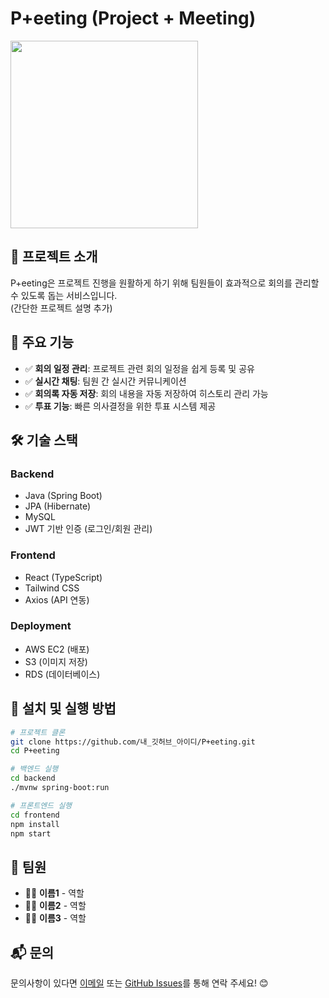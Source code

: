 # P+eeting (Project + Meeting)

<img src="https://private-user-images.githubusercontent.com/129136966/412214006-4ef2aea8-12a3-45bc-abc1-02f8c776eaf2.jpg?jwt=eyJhbGciOiJIUzI1NiIsInR5cCI6IkpXVCJ9.eyJpc3MiOiJnaXRodWIuY29tIiwiYXVkIjoicmF3LmdpdGh1YnVzZXJjb250ZW50LmNvbSIsImtleSI6ImtleTUiLCJleHAiOjE3MzkzMjEyMDksIm5iZiI6MTczOTMyMDkwOSwicGF0aCI6Ii8xMjkxMzY5NjYvNDEyMjE0MDA2LTRlZjJhZWE4LTEyYTMtNDViYy1hYmMxLTAyZjhjNzc2ZWFmMi5qcGc_WC1BbXotQWxnb3JpdGhtPUFXUzQtSE1BQy1TSEEyNTYmWC1BbXotQ3JlZGVudGlhbD1BS0lBVkNPRFlMU0E1M1BRSzRaQSUyRjIwMjUwMjEyJTJGdXMtZWFzdC0xJTJGczMlMkZhd3M0X3JlcXVlc3QmWC1BbXotRGF0ZT0yMDI1MDIxMlQwMDQxNDlaJlgtQW16LUV4cGlyZXM9MzAwJlgtQW16LVNpZ25hdHVyZT05ZGJlYTRjNTYxOTg0Y2E5ZjYzY2I5MDg4MDc1MzI0MjJiNjA2NGRkZWUzODRiOTk4Nzc5MmY5M2U2YzY1MTY0JlgtQW16LVNpZ25lZEhlYWRlcnM9aG9zdCJ9.W2LgafPrUdrZBeZbIKaw6O4QQZtKk8x_gvwOm9pOOpM" width="300">

## 📌 프로젝트 소개  
P+eeting은 프로젝트 진행을 원활하게 하기 위해 팀원들이 효과적으로 회의를 관리할 수 있도록 돕는 서비스입니다.  
(간단한 프로젝트 설명 추가)

## 🚀 주요 기능  
- ✅ **회의 일정 관리**: 프로젝트 관련 회의 일정을 쉽게 등록 및 공유  
- ✅ **실시간 채팅**: 팀원 간 실시간 커뮤니케이션  
- ✅ **회의록 자동 저장**: 회의 내용을 자동 저장하여 히스토리 관리 가능  
- ✅ **투표 기능**: 빠른 의사결정을 위한 투표 시스템 제공  

## 🛠️ 기술 스택  
### **Backend**  
- Java (Spring Boot)  
- JPA (Hibernate)  
- MySQL  
- JWT 기반 인증 (로그인/회원 관리)  

### **Frontend**  
- React (TypeScript)  
- Tailwind CSS  
- Axios (API 연동)  

### **Deployment**  
- AWS EC2 (배포)  
- S3 (이미지 저장)  
- RDS (데이터베이스)  

## 📖 설치 및 실행 방법  
```bash
# 프로젝트 클론
git clone https://github.com/내_깃허브_아이디/P+eeting.git
cd P+eeting

# 백엔드 실행
cd backend
./mvnw spring-boot:run

# 프론트엔드 실행
cd frontend
npm install
npm start
```

## 🤝 팀원  
- 👨‍💻 **이름1** - 역할  
- 👩‍💻 **이름2** - 역할  
- 👨‍💻 **이름3** - 역할  

## 📬 문의  
문의사항이 있다면 [이메일](mailto:your-email@example.com) 또는 [GitHub Issues](https://github.com/내_깃허브_아이디/P+eeting/issues)를 통해 연락 주세요! 😊
